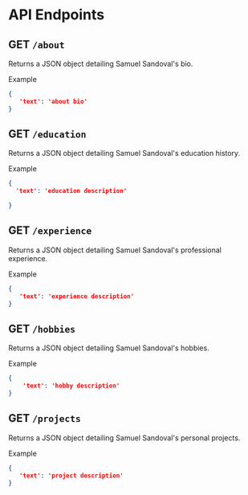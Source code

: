 # API Endpoints

## GET `/about`

Returns a JSON object detailing Samuel Sandoval's bio.

Example
```json
{
   'text': 'about bio'
}
```

## GET `/education`

Returns a JSON object detailing Samuel Sandoval's education history.

Example
```json
{
  'text': 'education description'

}
```
## GET `/experience`

Returns a JSON object detailing Samuel Sandoval's professional experience.

Example
```json
{
   'text': 'experience description'
}
```
## GET `/hobbies`

Returns a JSON object detailing Samuel Sandoval's hobbies.

Example
```json
{
    'text': 'hobby description'
}
```
## GET `/projects`

Returns a JSON object detailing Samuel Sandoval's personal projects.

Example
```json
{
   'text': 'project description'
}
```
